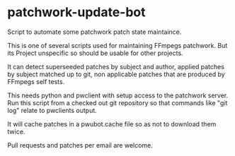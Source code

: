 # patchwork-update-bot
Script to automate some patchwork patch state maintaince.

This is one of several scripts used for maintaining FFmpegs patchwork. But
its Project unspecific so should be usable for other projects.

It can detect superseeded patches by subject and author, applied patches by
subject matched up to git, non applicable patches that are produced by
FFmpegs self tests.

This needs python and pwclient with setup access to the patchwork server.
Run this script from a checked out git repository so that commands like "git log"
relate to pwclients output.

It will cache patches in a pwubot.cache file so as not to download them twice.

Pull requests and patches per email are welcome.
